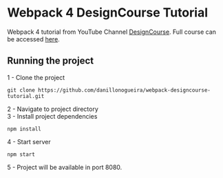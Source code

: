 # Webpack 4 DesignCourse Tutorial
Webpack 4 tutorial from YouTube Channel [DesignCourse](https://www.youtube.com/channel/UCVyRiMvfUNMA1UPlDPzG5Ow). Full course can be accessed [here](https://www.youtube.com/watch?v=TzdEpgONurw).
## Running the project
1 - Clone the project
~~~~
git clone https://github.com/danillonogueira/webpack-designcourse-tutorial.git
~~~~
2 - Navigate to project directory</br>
3 - Install project dependencies
~~~~
npm install
~~~~
4 - Start server
~~~~
npm start
~~~~
5 - Project will be available in port 8080.
